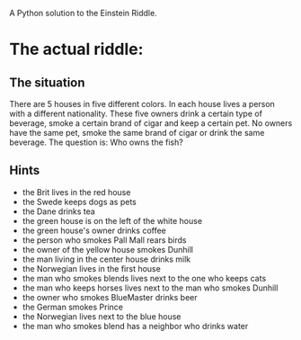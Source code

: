 A Python solution to the Einstein Riddle. 

The actual riddle:
=================

The situation
------------
There are 5 houses in five different colors.
In each house lives a person with a different nationality.
These five owners drink a certain type of beverage, smoke a certain brand of cigar and keep a certain pet.
No owners have the same pet, smoke the same brand of cigar or drink the same beverage.
The question is: Who owns the fish?

Hints
-----------
- the Brit lives in the red house
- the Swede keeps dogs as pets
- the Dane drinks tea
- the green house is on the left of the white house
- the green house's owner drinks coffee
- the person who smokes Pall Mall rears birds
- the owner of the yellow house smokes Dunhill
- the man living in the center house drinks milk
- the Norwegian lives in the first house
- the man who smokes blends lives next to the one who keeps cats
- the man who keeps horses lives next to the man who smokes Dunhill
- the owner who smokes BlueMaster drinks beer
- the German smokes Prince
- the Norwegian lives next to the blue house
- the man who smokes blend has a neighbor who drinks water


